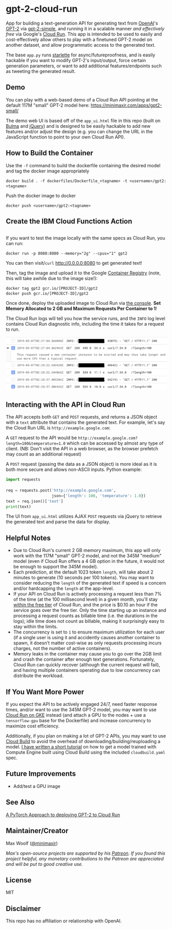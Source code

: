 # gpt-2-cloud-run

App for building a text-generation API for generating text from [OpenAI](https://openai.com)'s [GPT-2](https://openai.com/blog/better-language-models/) via [gpt-2-simple](https://github.com/minimaxir/gpt-2-simple), and running it in a scalable manner *and effectively free* via Google's [Cloud Run](https://cloud.google.com/run/). This app is intended to be used to easily and cost-effectively allow others to play with a finetuned GPT-2 model on another dataset, and allow programmatic access to the generated text.

The base `app.py` runs [starlette](https://www.starlette.io) for async/futureproofness, and is easily hackable if you want to modify GPT-2's input/output, force certain generation parameters, or want to add additional features/endpoints such as tweeting the generated result.

## Demo

You can play with a web-based demo of a Cloud Run API pointing at the default 117M "small" GPT-2 model here: https://minimaxir.com/apps/gpt2-small/

The demo web UI is based off of the `app_ui.html` file in this repo (built on [Bulma](https://bulma.io) and [jQuery](https://jquery.com)) and is designed to be easily hackable to add new features and/or adjust the design (e.g. you can change the URL in the JavaScript function to point to your own Cloud Run API).

## How to Build the Container

Use the `-f` command to build the dockerfile containing the desired model and tag the docker image appropriately 
```shell
docker build . -f dockerfiles/Dockerfile_<tagname> -t <username>/gpt2:<tagname>
```

Push the docker image to docker
```shell
docker push <username>/gpt2:<tagname>
```

## Create the IBM Cloud Functions Action
```shell

```



If you want to test the image locally with the same specs as Cloud Run, you can run:

```shell
docker run -p 8080:8080 --memory="2g" --cpus="1" gpt2
```

You can then visit/`curl` http://0.0.0.0:8080 to get generated text!

Then, tag the image and upload it to the Google [Container Registry](https://console.cloud.google.com/kubernetes/images/list) (note, this will take awhile due to the image size!):

```shell
docker tag gpt2 gcr.io/[PROJECT-ID]/gpt2
docker push gcr.io/[PROJECT-ID]/gpt2
```

Once done, deploy the uploaded image to Cloud Run via [the console](https://console.cloud.google.com/run). **Set Memory Allocated to 2 GB and Maximum Requests Per Container to 1**!

The Cloud Run logs will tell you how the service runs, and the `INFO` log level contains Cloud Run diagnostic info, including the time it takes for a request to run.

![logs](docs/logs.png)

## Interacting with the API in Cloud Run

The API accepts both `GET` and `POST` requests, and returns a JSON object with a `text` attribute that contains the generated text. For example, let's say the Cloud Run URL is `http://example.google.com`:

A `GET` request to the API would be `http://example.google.com?length=100&temperature=1.0` which can be accessed by almost any type of client. (NB: Don't visit the API in a web browser, as the browser prefetch may count as an additional request)

A `POST` request (passing the data as a JSON object) is more ideal as it is both more secure and allows non-ASCII inputs. Python example:

```python
import requests

req = requests.post('http://example.google.com',
                    json={'length': 100, 'temperature': 1.0})
text = req.json()['text']
print(text)
```

The UI from `app_ui.html` utilizes AJAX `POST` requests via jQuery to retrieve the generated text and parse the data for display.

## Helpful Notes

* Due to Cloud Run's current 2 GB memory maximum, this app will only work with the 117M "small" GPT-2 model, and not the 345M "medium" model (even if Cloud Run offers a 4 GB option in the future, it would not be enough to support the 345M model).
* Each prediction, at the default 1023 token `length`, will take about 2 minutes to generate (10 seconds per 100 tokens). You may want to consider reducing the `length` of the generated text if speed is a concern and/or hardcapping the `length` at the app-level.
* If your API on Cloud Run is actively processing a request less than 7% of the time (at the 100 millisecond level) in a given month, you'll stay [within the free tier](https://cloud.google.com/run/pricing) of Cloud Run, and the price is $0.10 an hour if the service goes over the free tier. Only the time starting up an instance and processing a request counts as billable time (i.e. the durations in the logs); idle time does not count as billable, making it surprisingly easy to stay within the limits.
* The concurrency is set to `1` to ensure maximum utilization for each user (if a single user is using it and accidently causes another container to spawn, it doesn't matter cost-wise as only requests processing incurs charges, not the number of active containers).
* Memory leaks in the container may cause you to go over the 2GB limit and crash the container after enough text generations. Fortunately, Cloud Run can quickly recover (although the current request will fail), and having multiple containers operating due to low concurrency can distribute the workload.

## If You Want More Power

 If you expect the API to be actively engaged 24/7, need faster response times, and/or want to use the 345M GPT-2 model, you may want to use [Cloud Run on GKE](https://cloud.google.com/run/docs/quickstarts/prebuilt-deploy-gke) instead (and attach a GPU to the nodes + use a `tensorflow-gpu` base for the Dockerfile) and increase concurrency to maximize cost efficiency.

 Additionally, if you plan on making a lot of GPT-2 APIs, you may want to use [Cloud Build](https://cloud.google.com/cloud-build/) to avoid the overhead of downloading/building/reuploading a model. [I have written a short tutorial](/cloud_build.md) on how to get a model trained with Compute Engine built using Cloud Build using the included `cloudbuild.yaml` spec.

## Future Improvements

* Add/test a GPU image

## See Also

[A PyTorch Approach to deploying GPT-2 to Cloud Run](https://medium.com/datadriveninvestor/deploy-machine-learning-model-in-google-cloud-using-cloud-run-6ced8ba52aac)

## Maintainer/Creator

Max Woolf ([@minimaxir](https://minimaxir.com))

*Max's open-source projects are supported by his [Patreon](https://www.patreon.com/minimaxir). If you found this project helpful, any monetary contributions to the Patreon are appreciated and will be put to good creative use.*

## License

MIT

## Disclaimer

This repo has no affiliation or relationship with OpenAI.